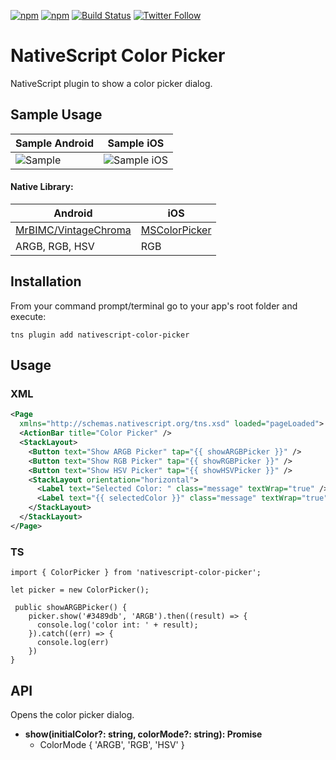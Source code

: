 [![npm](https://img.shields.io/npm/v/nativescript-color-picker.svg)](https://www.npmjs.com/package/nativescript-color-picker)
[![npm](https://img.shields.io/npm/dt/nativescript-color-picker.svg?label=npm%20downloads)](https://www.npmjs.com/package/nativescript-color-picker)
[![Build Status](https://travis-ci.org/bradmartin/nativescript-color-picker.svg?branch=master)](https://travis-ci.org/bradmartin/nativescript-color-picker)
[![Twitter Follow][twitter-image]][twitter-url]

[twitter-image]: https://img.shields.io/twitter/follow/bradwaynemartin.svg?style=social&label=Follow%20me
[twitter-url]: https://twitter.com/bradwaynemartin

# NativeScript Color Picker

NativeScript plugin to show a color picker dialog.

## Sample Usage

| Sample Android                   | Sample iOS                                        |
| -------------------------------- | ------------------------------------------------- |
| ![Sample](./screens/cpicker.gif) | ![Sample iOS](./screens/mscolorpicker_update.gif) |

#### Native Library:

| Android                                                         | iOS                                                     |
| --------------------------------------------------------------- | ------------------------------------------------------- |
| [MrBIMC/VintageChroma](https://github.com/MrBIMC/VintageChroma) | [MSColorPicker](https://github.com/sgl0v/MSColorPicker) |
| ARGB, RGB, HSV                                                  | RGB                                                     |

## Installation

From your command prompt/terminal go to your app's root folder and execute:

`tns plugin add nativescript-color-picker`

## Usage

### XML

```XML
<Page
  xmlns="http://schemas.nativescript.org/tns.xsd" loaded="pageLoaded">
  <ActionBar title="Color Picker" />
  <StackLayout>
    <Button text="Show ARGB Picker" tap="{{ showARGBPicker }}" />
    <Button text="Show RGB Picker" tap="{{ showRGBPicker }}" />
    <Button text="Show HSV Picker" tap="{{ showHSVPicker }}" />
    <StackLayout orientation="horizontal">
      <Label text="Selected Color: " class="message" textWrap="true" />
      <Label text="{{ selectedColor }}" class="message" textWrap="true"/>
    </StackLayout>
  </StackLayout>
</Page>
```

### TS

```TS
import { ColorPicker } from 'nativescript-color-picker';

let picker = new ColorPicker();

 public showARGBPicker() {
    picker.show('#3489db', 'ARGB').then((result) => {
      console.log('color int: ' + result);
    }).catch((err) => {
      console.log(err)
    })
}

```

## API

Opens the color picker dialog.

- **show(initialColor?: string, colorMode?: string): Promise<number>**
  - ColorMode { 'ARGB', 'RGB', 'HSV' }
